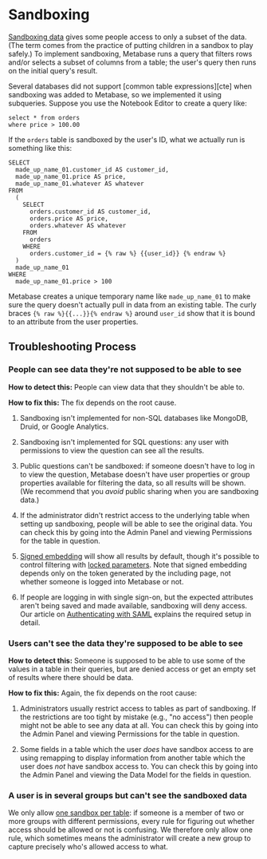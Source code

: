 # Sandboxing

[Sandboxing data][sandboxing-your-data] gives some people access to only a subset of the data. (The term comes from the practice of putting children in a sandbox to play safely.) To implement sandboxing, Metabase runs a query that filters rows and/or selects a subset of columns from a table; the user's query then runs on the initial query's result.

Several databases did not support [common table expressions][cte] when sandboxing was added to Metabase, so we implemented it using subqueries. Suppose you use the Notebook Editor to create a query like:

```
select * from orders
where price > 100.00
```

If the `orders` table is sandboxed by the user's ID, what we actually run is something like this:

```
SELECT
  made_up_name_01.customer_id AS customer_id,
  made_up_name_01.price AS price,
  made_up_name_01.whatever AS whatever
FROM
  (
    SELECT
      orders.customer_id AS customer_id,
      orders.price AS price,
      orders.whatever AS whatever
    FROM
      orders 
    WHERE
      orders.customer_id = {% raw %} {{user_id}} {% endraw %}
  )
  made_up_name_01
WHERE
  made_up_name_01.price > 100
```

Metabase creates a unique temporary name like `made_up_name_01` to make sure the query doesn't actually pull in data from an existing table. The curly braces `{% raw %}{{...}}{% endraw %}` around `user_id` show that it is bound to an attribute from the user properties.

## Troubleshooting Process

### People can see data they're not supposed to be able to see

**How to detect this:** People can view data that they shouldn't be able to.

**How to fix this:** The fix depends on the root cause.

1. Sandboxing isn't implemented for non-SQL databases like MongoDB, Druid, or Google Analytics.

2. Sandboxing isn't implemented for SQL questions: any user with permissions to view the question can see all the results.

3. Public questions can't be sandboxed: if someone doesn't have to log in to view the question, Metabase doesn't have user properties or group properties available for filtering the data, so all results will be shown. (We recommend that you *avoid* public sharing when you are sandboxing data.)

4. If the administrator didn't restrict access to the underlying table when setting up sandboxing, people will be able to see the original data. You can check this by going into the Admin Panel and viewing Permissions for the table in question.

5. [Signed embedding][signed-embedding] will show all results by default, though it's possible to control filtering with [locked parameters][locked-parameters]. Note that signed embedding depends only on the token generated by the including page, not whether someone is logged into Metabase or not.

6. If people are logging in with single sign-on, but the expected attributes aren't being saved and made available, sandboxing will deny access. Our article on [Authenticating with SAML][authenticating-with-saml] explains the required setup in detail.

### Users can't see the data they're supposed to be able to see

**How to detect this:** Someone is supposed to be able to use some of the values in a table in their queries, but are denied access or get an empty set of results where there should be data.

**How to fix this:** Again, the fix depends on the root cause:

1. Administrators usually restrict access to tables as part of sandboxing. If the restrictions are too tight by mistake (e.g., "no access") then people might not be able to see any data at all. You can check this by going into the Admin Panel and viewing Permissions for the table in question.

2. Some fields in a table which the user *does* have sandbox access to are using remapping to display information from another table which the user does *not* have sandbox access to. You can check this by going into the Admin Panel and viewing the Data Model for the fields in question.

### A user is in several groups but can't see the sandboxed data

We only allow [one sandbox per table][one-sandbox-per-table]: if someone is a member of two or more groups with different permissions, every rule for figuring out whether access should be allowed or not is confusing. We therefore only allow one rule, which sometimes means the administrator will create a new group to capture precisely who's allowed access to what.

[authenticating-with-saml]: /docs/latest/enterprise-guide/authenticating-with-saml.html
[locked-parameters]: /learn/embedding/embedding-charts-and-dashboards.html#hide-or-lock-parameters-to-restrict-what-data-is-shown
[one-sandbox-per-table]: /docs/latest/enterprise-guide/data-sandboxes.html#a-user-can-only-have-one-sandbox-per-table
[prepared-statement]: /glossary.html#prepared-statement
[sandboxing-your-data]: /docs/latest/enterprise-guide/data-sandboxes.html
[signed-embedding]: /learn/embedding/embedding-charts-and-dashboards.html#enable-embedding-in-other-applications
